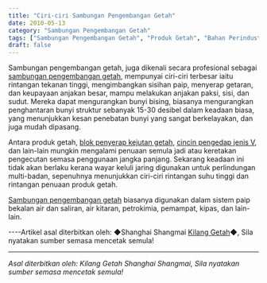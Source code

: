 ```yaml
---
title: "Ciri-ciri Sambungan Pengembangan Getah"
date: 2010-05-13
category: "Sambungan Pengembangan Getah"
tags: ["Sambungan Pengembangan Getah", "Produk Getah", "Bahan Perindustrian"]
draft: false
---
```


Sambungan pengembangan getah, juga dikenali secara profesional sebagai [sambungan pengembangan getah](http://www.smpolymer.com/xiangjiaopengzhangjie/), mempunyai ciri-ciri terbesar iaitu rintangan tekanan tinggi, mengimbangkan sisihan paip, menyerap getaran, dan keupayaan anjakan besar, mampu melakukan anjakan paksi, sisi, dan sudut. Mereka dapat mengurangkan bunyi bising, biasanya mengurangkan penghantaran bunyi struktur sebanyak 15-30 desibel dalam keadaan biasa, yang menunjukkan kesan penebatan bunyi yang sangat berkelayakan, dan juga mudah dipasang.

Antara produk getah, [blok penyerap kejutan getah](http://www.smpolymer.com/), [cincin pengedap jenis V](http://www.smpolymer.com/), dan lain-lain mungkin mengalami penuaan semula jadi atau keretakan pengecutan semasa penggunaan jangka panjang. Sekarang keadaan ini tidak akan berlaku kerana wayar keluli jaring digunakan untuk perlindungan multi-badan, sepenuhnya menunjukkan ciri-ciri rintangan suhu tinggi dan rintangan penuaan produk getah.

[Sambungan pengembangan getah](http://www.smpolymer.com/xiangjiaopengzhangjie/) biasanya digunakan dalam sistem paip bekalan air dan saliran, air kitaran, petrokimia, pemampat, kipas, dan lain-lain.

----Artikel asal diterbitkan oleh: ◆Shanghai Shangmai [Kilang Getah](http://www.smpolymer.com/)◆, Sila nyatakan sumber semasa mencetak semula!

---

*Asal diterbitkan oleh: Kilang Getah Shanghai Shangmai, Sila nyatakan sumber semasa mencetak semula!*